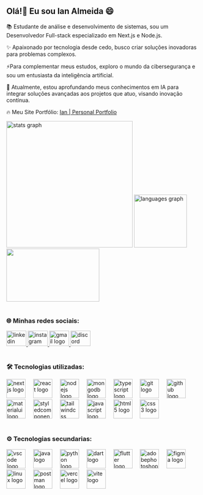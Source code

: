 ## Olá!👋 Eu sou Ian Almeida :smile:

📚 Estudante de análise e desenvolvimento de sistemas, sou um Desenvolvedor Full-stack especializado em Next.js e Node.js.<br/>

✨ Apaixonado por tecnologia desde cedo, busco criar soluções inovadoras para problemas complexos.<br/>

⚡Para complementar meus estudos, exploro o mundo da cibersegurança e sou um entusiasta da inteligência artificial.<br/>

🎯 Atualmente, estou aprofundando meus conhecimentos em IA para integrar soluções avançadas aos projetos que atuo, visando inovação contínua.<br/>

🔥 Meu Site Portfólio: [Ian | Personal Portfolio](https://devfollio.vercel.app/)
<br/>

<div>
  <img src="https://github-readme-stats.vercel.app/api?username=ian-alemida&hide_title=false&hide_rank=false&show_icons=true&include_all_commits=true&count_private=true&disable_animations=false&theme=tokyonight&locale=en&hide_border=false&order=1" width="330" alt="stats graph"  />
  <img src="https://github-readme-stats.vercel.app/api/top-langs?username=ian-alemida&locale=en&hide_title=false&layout=compact&card_width=250&langs_count=5&theme=tokyonight&hide_border=false&order=2" height="138" alt="languages graph"  />
  <img width="243" height="138" src="https://media1.giphy.com/media/v1.Y2lkPTc5MGI3NjExcmp4eTlkMTV6ZjlnN2Jnd3BhN3g4ZjZtNmRsMWU2NXhlY3Z2Y2U2aCZlcD12MV9pbnRlcm5hbF9naWZfYnlfaWQmY3Q9Zw/H5x3pKOwwtgY96TuZ1/giphy.webp"  />
</div>

<br>

### 🌐 Minhas redes sociais: 

<div align="left">
  <a href="www.linkedin.com/in/ian-almeida-3a707a240" target="_blank">
    <img src="https://raw.githubusercontent.com/maurodesouza/profile-readme-generator/master/src/assets/icons/social/linkedin/default.svg" width="52" height="40" alt="linkedin logo"  />
  </a>
  <a href="https://www.instagram.com/binary_jouney/?igshid=OGQ5ZDc2ODk2ZA%3D%3D%27" target="_blank">
    <img src="https://raw.githubusercontent.com/maurodesouza/profile-readme-generator/master/src/assets/icons/social/instagram/default.svg" width="52" height="40" alt="instagram logo"  />
  </a>
  <a href="mailto:ian.almeida357@gmail.com" target="_blank">
    <img src="https://raw.githubusercontent.com/maurodesouza/profile-readme-generator/master/src/assets/icons/social/gmail/default.svg" width="52" height="40" alt="gmail logo"  />
  </a>
  <a href="http://discordapp.com/users/942795010426957824" target="_blank">
    <img src="https://raw.githubusercontent.com/maurodesouza/profile-readme-generator/master/src/assets/icons/social/discord/default.svg" width="52" height="40" alt="discord logo"  />
  </a>
</div>

<br>

### 🛠 Tecnologias utilizadas: 

<div align="left">
  <img src="https://skillicons.dev/icons?i=nextjs" height="50" alt="nextjs logo"  />
  <img width="12" />
  <img src="https://skillicons.dev/icons?i=react" height="50" alt="react logo"  />
  <img width="12" />
  <img src="https://skillicons.dev/icons?i=nodejs" height=50" alt="nodejs logo"  />
  <img width="12" />
  <img src="https://skillicons.dev/icons?i=mongodb" height="50" alt="mongodb logo"  />
  <img width="12" />
  <img src="https://skillicons.dev/icons?i=ts" height="50" alt="typescript logo"  />
  <img width="12" />
  <img src="https://skillicons.dev/icons?i=git" height="50" alt="git logo"  />
  <img width="12" />
  <img src="https://skillicons.dev/icons?i=github" height="50" alt="github logo"  />
  <img width="12" />
  <img src="https://skillicons.dev/icons?i=materialui" height="50" alt="materialui logo"  />
  <img width="12" />
  <img src="https://skillicons.dev/icons?i=styledcomponents" height="50" alt="styledcomponents logo"  />
  <img width="12" />
  <img src="https://skillicons.dev/icons?i=tailwind" height="50" alt="tailwindcss logo"  />
  <img width="12" />
  <img src="https://skillicons.dev/icons?i=js" height="50" alt="javascript logo"  />
  <img width="12" />
  <img src="https://skillicons.dev/icons?i=html" height="50" alt="html5 logo"  />
  <img width="12" />
  <img src="https://skillicons.dev/icons?i=css" height="50" alt="css3 logo"  />
</div>

<br>

### ⚙️ Tecnologias secundarias:

<div align="left">
  <img src="https://skillicons.dev/icons?i=vscode" height="50" alt="vscode logo"  />
  <img width="12" /> 
  <img src="https://skillicons.dev/icons?i=java" height="50" alt="java logo"  />
  <img width="12" />
  <img src="https://skillicons.dev/icons?i=py" height="50" alt="python logo"  />
  <img width="12" />
  <img src="https://skillicons.dev/icons?i=dart" height="50" alt="dart logo"  />
  <img width="12" />
  <img src="https://skillicons.dev/icons?i=flutter" height="50" alt="flutter logo"  />
  <img width="12" />
  <img src="https://skillicons.dev/icons?i=ps" height="50" alt="adobephotoshop logo"  />
  <img width="12" />
  <img src="https://skillicons.dev/icons?i=figma" height="50" alt="figma logo"  />
  <img width="12" />
  <img src="https://skillicons.dev/icons?i=linux" height="50" alt="linux logo"  />
  <img width="12" />
  <img src="https://skillicons.dev/icons?i=postman" height="50" alt="postman logo"  />
  <img width="12" />
  <img src="https://skillicons.dev/icons?i=vercel" height="50" alt="vercel logo"  />
  <img width="12" />
  <img src="https://skillicons.dev/icons?i=vite" height="50" alt="vite logo"  />
</div>
